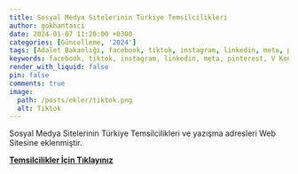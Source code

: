 ```yaml
---
title: Sosyal Medya Sitelerinin Türkiye Temsilcilikleri
author: gokhantasci
date: 2024-01-07 11:20:00 +0300
categories: [Güncelleme, '2024']
tags: [Adalet Bakanlığı, facebook, tiktok, instagram, linkedin, meta, pinterest, V Kontakte]
keywords: facebook, tiktok, instagram, linkedin, meta, pinterest, V Kontakte
render_with_liquid: false
pin: false
comments: true
image:
  path: /posts/ekler/tiktok.png
  alt: Tiktok
---
```


Sosyal Medya Sitelerinin Türkiye Temsilcilikleri ve yazışma adresleri Web Sitesine eklenmiştir.

[**Temsilcilikler İçin Tıklayınız**](https://adliyeci.com.tr/sosyalmedya/)

